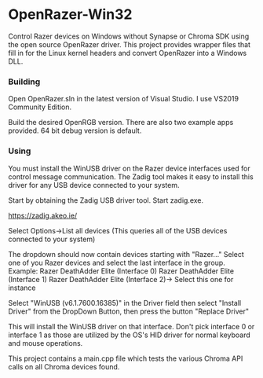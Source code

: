 # OpenRazer-Win32

Control Razer devices on Windows without Synapse or Chroma SDK using the open source OpenRazer driver.  This project provides wrapper files that fill in for the Linux kernel headers and convert OpenRazer into a Windows DLL.

### Building

Open OpenRazer.sln in the latest version of Visual Studio.  I use VS2019 Community Edition.

Build the desired OpenRGB version.  There are also two example apps provided.  64 bit debug version is default.

### Using

You must install the WinUSB driver on the Razer device interfaces used for control message communication.  The Zadig tool makes it easy to install this driver for any USB device connected to your system.

Start by obtaining the Zadig USB driver tool.  Start zadig.exe.

https://zadig.akeo.ie/

Select Options->List all devices (This queries all of the USB devices connected to your system)

The dropdown should now contain devices starting with "Razer..."  Select one of you Razer devices and select the last interface in the group.
Example:
Razer DeathAdder Elite (Interface 0)
Razer DeathAdder Elite (Interface 1)
Razer DeathAdder Elite (Interface 2)-> Select this one for instance

Select "WinUSB (v6.1.7600.16385)" in the Driver field
then select "Install Driver" from the DropDown Button, then press the button "Replace Driver"

This will install the WinUSB driver on that interface.  Don't pick interface 0 or interface 1 as those are utilized by the OS's HID driver for normal keyboard and mouse operations.

This project contains a main.cpp file which tests the various Chroma API calls on all Chroma devices found.
